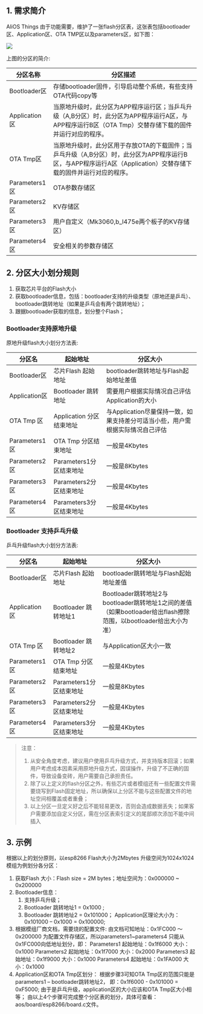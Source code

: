 ## 1. 需求简介

AliOS Things 由于功能需要，维护了一张flash分区表，这张表包括bootloader区、Application区、OTA TMP区以及parameters区，如下图：

![](https://img.alicdn.com/tfs/TB1imUwG3mTBuNjy1XbXXaMrVXa-278-405.png)

上图的分区的简介:

|分区名称|分区描述|
|--|--|
|Bootloader区|存储bootloader固件，引导启动整个系统，有些支持OTA代码copy等|
|Application区|当原地升级时，此分区为APP程序运行区；当乒乓升级（A,B分区）时，此分区为APP程序运行A区，与APP程序运行B区（OTA Tmp）交替存储下载的固件并运行对应的程序。|
|OTA Tmp区|当原地升级时，此分区用于存放OTA的下载固件；当乒乓升级（A,B分区）时，此分区为APP程序运行B区，与APP程序运行A区（Application）交替存储下载的固件并运行对应的程序。|
|Parameters1区|OTA参数存储区|
|Parameters2区|KV存储区|
|Parameters3区|用户自定义（Mk3060,b_l475e两个板子的KV存储区）|
|Parameters4区|安全相关的参数存储区|

## 2. 分区大小划分规则

1. 获取芯片平台的Flash大小
2. 获取bootloader信息，包括：bootloader支持的升级类型（原地还是乒乓）、bootloader跳转地址（如果是乒乓会有两个跳转地址）；
3. 跟据bootloader获取的信息，划分整个Flash；

### Bootloader支持原地升级

原地升级flash大小划分方法表:

|分区名|起始地址|分区大小|
|--|--|--|
|Bootloader区|芯片Flash 起始地址|bootloader跳转地址与Flash起始地址差值|
|Application区|Bootloader 跳转地址|需要用户根据实际情况自己评估Application的大小|
|OTA Tmp 区|Application 分区结束地址|与Application尽量保持一致，如果支持差分可适当小些，用户需根据实际情况自己评估|
|Parameters1区|OTA Tmp 分区结束地址|一般是4Kbytes|
|Parameters2区|Parameters1分区结束地址|一般是8Kbytes|
|Parameters3区|Parameters2分区结束地址|一般是4Kbytes|
|Parameters4区|Parameters3分区结束地址|一般是4Kbytes|

### Bootloader 支持乒乓升级

乒乓升级flash大小划分方法表:

|分区名|起始地址|分区大小|
|--|--|--|
|Bootloader区|芯片Flash 起始地址|bootloader跳转地址与Flash起始地址差值|
|Application区|Bootloader 跳转地址1|Bootloader跳转地址2与bootloader跳转地址1之间的差值（如果bootloader给出flash擦除范围，以bootloader给出大小为准）|
|OTA Tmp 区|Bootloader 跳转地址2|与Application区大小一致|
|Parameters1区|OTA Tmp 分区结束地址|一般是4Kbytes|
|Parameters2区|Parameters1分区结束地址|一般是8Kbytes|
|Parameters3区|Parameters2分区结束地址|一般是4Kbytes|
|Parameters4区|Parameters3分区结束地址|一般是4Kbytes|

> 注意：
> 1.	从安全角度考虑，建议用户使用乒乓升级方式，并支持版本回滚；如果用户考虑成本因素采用原地升级方式，因误操作，升级了不正确的固件，导致设备变砖，用户需要自己承担责任。
> 2.	除了以上定义的flash分区之外，有些芯片或者模组还有一些配置文件需要烧写到Flash固定地址，所以确保以上分区不能与这些配置文件的地址空间相覆盖或者重叠；
> 3.	以上分区一旦定义好之后不能轻易更改，否则会造成数据丢失；如果客户需要添加自定义分区，需在分区表索引定义的尾部顺次添加不能中间插入

## 3. 示例

根据以上的划分原则，以esp8266 Flash大小为2Mbytes 升级空间为1024x1024模组为例划分各分区：

1.	获取Flash 大小：Flash size = 2M bytes；地址空间为：0x000000 ~ 0x200000
2.	Bootloader信息：
    1. 支持乒乓升级；
    2. Bootloader 跳转地址1 = 0x1000 ; 
    3. Bootloader 跳转地址2 = 0x101000；
Application区理论大小为：0x101000 – 0x1000 = 0x100000;
3.	根据模组厂商文档，需要烧的配置文件:
    由文档可知地址：0x1FC000 ～ 0x200000 为配置文件存储区，所以parameters1~parameters4 只能从0x1FC000向低地址划分，即：
    Parameters1 起始地址：0x1f6000 大小：0x1000
    Parameters2 起始地址：0x1f7000 大小：0x2000
    Parameters3 起始地址：0x1f9000 大小：0x1000
    Parameters4 起始地址：0x1FA000 大小：0x1000
4.	Application区和OTA Tmp区划分：
    根据步骤3可知OTA Tmp区的范围只能是parameters1 – bootloader跳转地址2， 即：0x1f6000 - 0x101000 = 0xF5000; 由于是乒乓升级，application区的大小应该和OTA Tmp区大小相等；
    由以上4个步骤可完成整个分区表的划分，具体可查看：aos/board/esp8266/board.c文件。 

